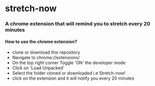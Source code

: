 # stretch-now
### A chrome extension that will remind you to stretch every 20 minutes

#### How to use the chrome extension?
- clone or download this repository
- Navigate to chrome://extensions/
- On the top right corner Toggle 'ON' the developer mode
- Click on 'Load Unpacked'
- Select the folder cloned or downloaded i.e Stretch-now!
- click on the extension and it will notify you every 20 minutes 


